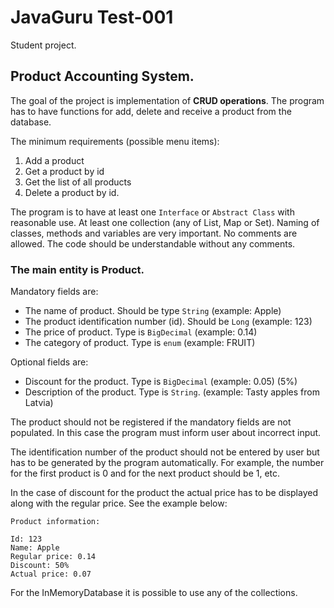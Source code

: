 # JavaGuru Test-001

Student project. 

## Product Accounting System.

The goal of the project is implementation of **CRUD operations**. The program has to have functions for add, delete and receive a product from the database.

The minimum requirements (possible menu items): 

1. Add a product
2. Get a product by id
3. Get the list of all products
4. Delete a product by id.

The program is to have at least one `Interface` or `Abstract Class` with reasonable use. At least one collection (any of List, Map or Set). Naming of classes, methods and variables are very important. No comments are allowed. The code should be understandable without any comments. 

### The main entity is Product.

Mandatory fields are: 
 * The name of product. Should be type `String` (example: Apple)
 * The product identification number (id). Should be `Long` (example: 123)
 * The price of product. Type is `BigDecimal` (example: 0.14)
 * The category of product. Type is `enum` (example: FRUIT)

Optional fields are:
 * Discount for the product. Type is `BigDecimal` (example: 0.05) (5%)
 * Description of the product. Type is `String`. (example: Tasty apples from Latvia)

The product should not be registered if the mandatory fields are not populated. In this case the program must inform user about incorrect input. 

The identification number of the product should not be entered by user but has to be generated by the program automatically. For example, the number for the first product is 0 and for the next product should be 1, etc.

In the case of discount for the product the actual price has to be displayed along with the regular price. See the example below:

```
Product information:

Id: 123
Name: Apple
Regular price: 0.14
Discount: 50%
Actual price: 0.07
```

For the InMemoryDatabase it is possible to use any of the collections.
